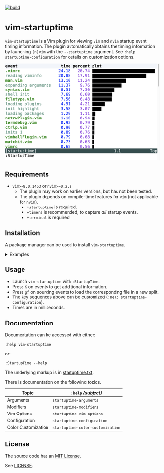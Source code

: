 [![build][badge_thumbnail]][badge_link]

# vim-startuptime

`vim-startuptime` is a Vim plugin for viewing `vim` and `nvim` startup event
timing information. The plugin automatically obtains the timing information
by launching `(n)vim` with the `--startuptime` argument. See
`:help startuptime-configuration` for details on customization options.

<img src="screenshot.png?raw=true" width="640"/>

## Requirements

* `vim>=8.0.1453` or `nvim>=0.2.2`
  - The plugin may work on earlier versions, but has not been tested.
  - The plugin depends on compile-time features for `vim` (not applicable for
    `nvim`).
    * `+startuptime` is required.
    * `+timers` is recommended, to capture *all* startup events.
    * `+terminal` is required.

## Installation

A package manager can be used to install `vim-startuptime`.
<details><summary>Examples</summary><br>

* [Vim8 packages][vim8pack]:
  - `git clone https://github.com/dstein64/vim-startuptime ~/.vim/pack/plugins/start/vim-startuptime`
* [Vundle][vundle]:
  - Add `Plugin 'dstein64/vim-startuptime'` to `~/.vimrc`
  - `:PluginInstall` or `$ vim +PluginInstall +qall`
* [Pathogen][pathogen]:
  - `git clone --depth=1 https://github.com/dstein64/vim-startuptime ~/.vim/bundle/vim-startuptime`
* [vim-plug][vimplug]:
  - Add `Plug 'dstein64/vim-startuptime'` to `~/.vimrc`
  - `:PlugInstall` or `$ vim +PlugInstall +qall`
* [dein.vim][dein]:
  - Add `call dein#add('dstein64/vim-startuptime')` to `~/.vimrc`
  - `:call dein#install()`
* [NeoBundle][neobundle]:
  - Add `NeoBundle 'dstein64/vim-startuptime'` to `~/.vimrc`
  - Re-open vim or execute `:source ~/.vimrc`

</details>

## Usage

* Launch `vim-startuptime` with `:StartupTime`.
* Press `K` on events to get additional information.
* Press `gf` on sourcing events to load the corresponding file in a new split.
* The key sequences above can be customized (`:help startuptime-configuration`).
* Times are in milliseconds.

## Documentation

Documentation can be accessed with either:

```vim
:help vim-startuptime
```

or:

```vim
:StartupTime --help
```

The underlying markup is in [startuptime.txt](doc/startuptime.txt).

There is documentation on the following topics.

| Topic               | `:help` *{subject}*               |
|---------------------|-----------------------------------|
| Arguments           | `startuptime-arguments`           |
| Modifiers           | `startuptime-modifiers`           |
| Vim Options         | `startuptime-vim-options`         |
| Configuration       | `startuptime-configuration`       |
| Color Customization | `startuptime-color-customization` |

License
-------

The source code has an [MIT License](https://en.wikipedia.org/wiki/MIT_License).

See [LICENSE](LICENSE).

[badge_link]: https://github.com/dstein64/vim-startuptime/actions/workflows/build.yml
[badge_thumbnail]: https://github.com/dstein64/vim-startuptime/actions/workflows/build.yml/badge.svg
[dein]: https://github.com/Shougo/dein.vim
[neobundle]: https://github.com/Shougo/neobundle.vim
[pathogen]: https://github.com/tpope/vim-pathogen
[vim8pack]: http://vimhelp.appspot.com/repeat.txt.html#packages
[vimplug]: https://github.com/junegunn/vim-plug
[vundle]: https://github.com/gmarik/vundle
